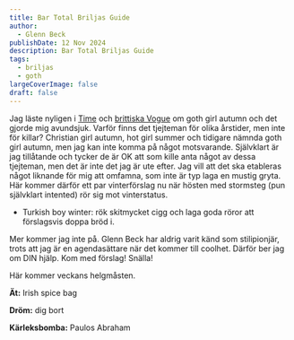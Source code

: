 ```yaml
---
title: Bar Total Briljas Guide
author:
  - Glenn Beck
publishDate: 12 Nov 2024
description: Bar Total Briljas Guide
tags:
  - briljas
  - goth
largeCoverImage: false
draft: false
---
```

Jag läste nyligen i [Time](https://time.com/7081181/beetlejuice-agatha-all-along-goth-nostalgia/) och [brittiska Vogue](https://www.vogue.co.uk/gallery/goth-fashion-trend-vmas-2024) om goth girl autumn och det gjorde mig avundsjuk. Varför finns det tjejteman för olika årstider, men inte för killar? Christian girl autumn, hot girl summer och tidigare nämnda goth girl autumn, men jag kan inte komma på något motsvarande. Självklart är jag tillåtande och tycker de  är OK att som kille anta något av dessa tjejteman, men det är inte det jag är ute efter. Jag vill att det ska etableras något liknande för mig att omfamna, som inte är typ laga en mustig gryta. Här kommer därför ett par vinterförslag nu när hösten med stormsteg (pun självklart intented) rör sig mot vinterstatus.

* Turkish boy winter: rök skitmycket cigg och laga goda röror att förslagsvis doppa bröd i.

Mer kommer jag inte på. Glenn Beck har aldrig varit känd som stilipionjär, trots att jag är en agendasättare när det kommer till coolhet. Därför ber jag om DIN hjälp. Kom med förslag! Snälla!

Här kommer veckans helgmåsten.

**Ät:** Irish spice bag

**Dröm:** dig bort

**Kärleksbomba:** Paulos Abraham
